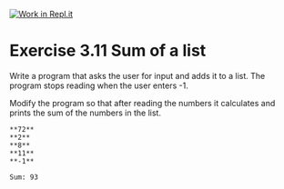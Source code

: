 [![Work in Repl.it](https://classroom.github.com/assets/work-in-replit-14baed9a392b3a25080506f3b7b6d57f295ec2978f6f33ec97e36a161684cbe9.svg)](https://classroom.github.com/online_ide?assignment_repo_id=3455877&assignment_repo_type=AssignmentRepo)
# Exercise 3.11 Sum of a list

Write a program that asks the user for input and adds it to a list. The program stops reading when the user enters -1.

Modify the program so that after reading the numbers it calculates and prints the sum of the numbers in the list.

```plaintext
**72**
**2**
**8**
**11**
**-1**

Sum: 93
```
